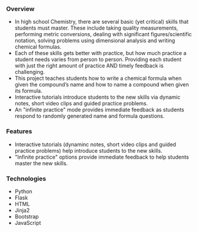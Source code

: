 ### Overview
 - In high school Chemistry, there are several basic (yet critical) skills that students must master.  These include taking quality measurements, performing metric conversions, dealing with significant figures/scientific notation, solving problems using dimensional analysis and writing chemical formulas.
 - Each of these skills gets better with practice, but how much practice a student needs varies from person to person.  Providing each student with just the right amount of practice AND timely feedback is challenging.
 - This project teaches students how to write a chemical formula when given the compound’s name and how to name a compound when given its formula.
 - Interactive tutorials introduce students to the new skills via dynamic notes, short video clips and guided practice problems. 
 - An "infinite practice" mode provides immediate feedback as students respond to randomly generated name and formula questions.
 
### Features
 - Interactive tutorials (dynaminc notes, short video clips and guided practice problems) help introduce students to the new skills.
 - "Infinite practice" options provide immediate feedback to help students master the new skills.
 
### Technologies
 - Python
 - Flask
 - HTML
 - Jinja2
 - Bootstrap
 - JavaScript
